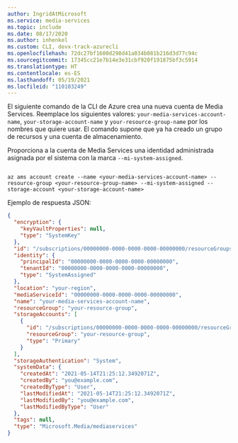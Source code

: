 ```yaml
---
author: IngridAtMicrosoft
ms.service: media-services
ms.topic: include
ms.date: 08/17/2020
ms.author: inhenkel
ms.custom: CLI, devx-track-azurecli
ms.openlocfilehash: 72dc27bf1600d298d41a034b081b216d3d77c94c
ms.sourcegitcommit: 17345cc21e7b14e3e31cbf920f191875bf3c5914
ms.translationtype: HT
ms.contentlocale: es-ES
ms.lasthandoff: 05/19/2021
ms.locfileid: "110103249"
---
```

<!--Create a media services account -->

El siguiente comando de la CLI de Azure crea una nueva cuenta de Media Services. Reemplace los siguientes valores: `your-media-services-account-name`, `your-storage-account-name` y `your-resource-group-name` por los nombres que quiere usar. El comando supone que ya ha creado un grupo de recursos y una cuenta de almacenamiento. 

Proporciona a la cuenta de Media Services una identidad administrada asignada por el sistema con la marca `--mi-system-assigned`.

```azurecli-interactive

az ams account create --name <your-media-services-account-name> --resource-group <your-resource-group-name> --mi-system-assigned --storage-account <your-storage-account-name>

```

Ejemplo de respuesta JSON:

```json
{
  "encryption": {
    "keyVaultProperties": null,
    "type": "SystemKey"
  },
  "id": "/subscriptions/00000000-0000-0000-0000-00000000/resourceGroups/your-resource-group/providers/Microsoft.Media/mediaservices/your-media-services-account-name",
  "identity": {
    "principalId": "00000000-0000-0000-0000-00000000",
    "tenantId": "00000000-0000-0000-0000-00000000",
    "type": "SystemAssigned"
  },
  "location": "your-region",
  "mediaServiceId": "00000000-0000-0000-0000-00000000",
  "name": "your-media-services-account-name",
  "resourceGroup": "your-resource-group",
  "storageAccounts": [
    {
      "id": "/subscriptions/00000000-0000-0000-0000-00000000/resourceGroups/mediatest1rg/providers/Microsoft.Storage/storageAccounts/your-storage-account-name",
      "resourceGroup": "your-resource-group",
      "type": "Primary"
    }
  ],
  "storageAuthentication": "System",
  "systemData": {
    "createdAt": "2021-05-14T21:25:12.3492071Z",
    "createdBy": "you@example.com",
    "createdByType": "User",
    "lastModifiedAt": "2021-05-14T21:25:12.3492071Z",
    "lastModifiedBy": "you@example.com",
    "lastModifiedByType": "User"
  },
  "tags": null,
  "type": "Microsoft.Media/mediaservices"
}
```

